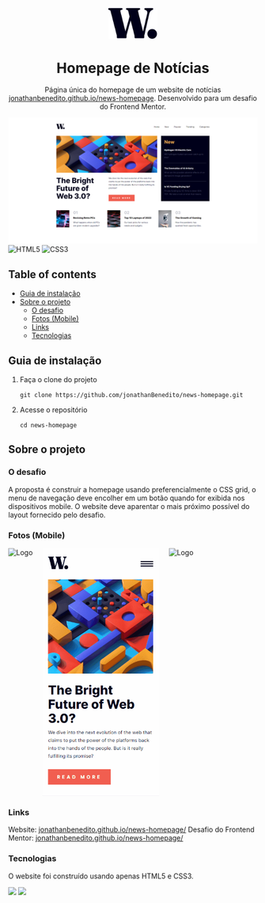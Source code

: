 <div align="center" style="margin-bottom: 10px;">
  <img alt="Logo" src="src/images/logo.svg" width="100" />
</div>
<h1 align="center">
  Homepage de Notícias
</h1>
<p align="center">
    Página única do homepage de um website de notícias <a href="https://jonathanbenedito.github.io/portfolio" target="_blank">jonathanbenedito.github.io/news-homepage</a>. Desenvolvido para um desafio do Frontend Mentor.
</p>

![demo](design/news-homepage-desktop.png)
![HTML5](https://img.shields.io/badge/html5-%23E34F26.svg?style=for-the-badge&logo=html5&logoColor=white)
![CSS3](https://img.shields.io/badge/css3-%231572B6.svg?style=for-the-badge&logo=css3&logoColor=white)

## Table of contents

- [Guia de instalação](#guia-de-instalação)
- [Sobre o projeto](#sobre-o-projeto)
  - [O desafio](#o-desafio)
  - [Fotos (Mobile)](#fotos-mobile)
  - [Links](#links)
  - [Tecnologias](#tecnologias)

## Guia de instalação

1. Faça o clone do projeto
    ```
    git clone https://github.com/jonathanBenedito/news-homepage.git
    ```

2. Acesse o repositório
    ```
    cd news-homepage
    ```

## Sobre o projeto

### O desafio

A proposta é construir a homepage usando preferencialmente o CSS grid, o menu de navegação deve encolher em um botão quando for exibida nos dispositivos mobile. O website deve aparentar o mais próximo possível do layout fornecido pelo desafio.

### Fotos (Mobile)

<div style="display: flex; margin-top: 15px; gap: 20px;">
    <img alt="Logo" src="design/news-homepage-mobile-animado.gif" height="500" />
    <img alt="Logo" src="design/news-homepage-mobile-animado-menu.gif" height="500"/>
        <img alt="Logo" src="design/news-homepage-animado-tablet.gif" height="500"/>
</div>

### Links

Website: <a href="https://jonathanbenedito.github.io/news-homepage/">jonathanbenedito.github.io/news-homepage/</a>
Desafio do Frontend Mentor: <a href="https://www.frontendmentor.io/challenges/news-homepage-H6SWTa1MFl">jonathanbenedito.github.io/news-homepage/</a>

### Tecnologias

O website foi construído usando apenas HTML5 e CSS3.

<img src="https://cdn.jsdelivr.net/gh/devicons/devicon/icons/html5/html5-original-wordmark.svg" width="64" />
<img src="https://cdn.jsdelivr.net/gh/devicons/devicon/icons/css3/css3-original-wordmark.svg" width="64" />

          
